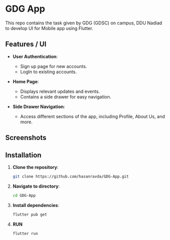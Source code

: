 # GDG App

This repo contains the task given by GDG (GDSC) on campus, DDU Nadiad to develop UI for Mobile app using Flutter.


## Features / UI 

- **User Authentication**: 
  - Sign up page for new accounts.
  - LogIn to existing accounts.

- **Home Page**: 
  - Displays relevant updates and events.
  - Contains a side drawer for easy navigation.

- **Side Drawer Navigation**: 
  - Access different sections of the app, including Profile, About Us, and more.


## Screenshots


## Installation

1. **Clone the repository**:
   ```bash
   git clone https://github.com/hasanravda/GDG-App.git

2. **Navigate to directory**:
   ```bash
   cd GDG-App

3. **Install dependencies**:
   ```bash
   flutter pub get

4. **RUN**
    ```bash
   flutter run

